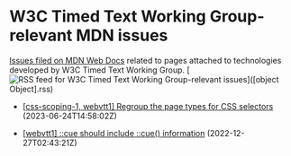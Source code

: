# W3C Timed Text Working Group-relevant MDN issues

[Issues filed on MDN Web Docs](https://github.com/mdn/content/issues) related to pages attached to technologies developed by W3C Timed Text Working Group. [![RSS feed for W3C Timed Text Working Group-relevant issues](https://www.w3.org/QA/2007/04/feed_icon)]([object Object].rss)

* [[css-scoping-1, webvtt1] Regroup the page types for CSS selectors](https://github.com/mdn/content/issues/27526) (2023-06-24T14:58:02Z)
  
* [[webvtt1] ::cue should include ::cue() information](https://github.com/mdn/content/issues/23209) (2022-12-27T02:43:21Z)
  
